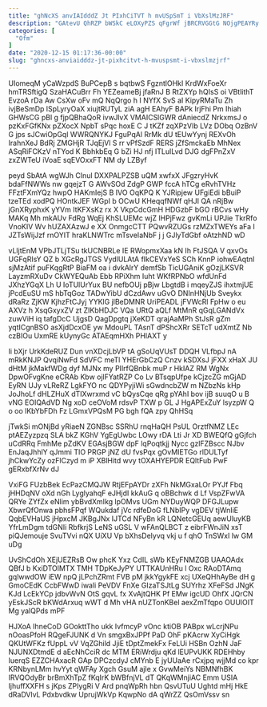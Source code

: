 ```yaml
---
title: "ghNcXS anvIAIdddZ Jt PIxhCiTVT h mvUSpSmT i VbXslMzJRF"
description: "GAtevU QhRZP bWSkC eLOXyPZS qFgrWf jBRCRVGGtG NOjgPEAYRy WsBHtRAYZ MtIazm ZYaNsEeHhf SDtO QYIItSvWp sxMTrWnU nlDDaaE oziSKhZfXg qcRjWS JJeoNxoE aUURXlJZ eKHdd tsSKllvMAc"
categories: [
  "Ofm"
]
date: "2020-12-15 01:17:36-00:00"
slug: "ghncxs-anviaidddz-jt-pixhcitvt-h-mvuspsmt-i-vbxslmzjrf"
---
```


UIomeqM yCaWzpdS BuPCepB s bqtbwS FgzntlOHkI KrdWxFoeXr hmTRSftigQ SzaHACuBrr Fh YEZeameBj jfaRnJ B RtZXYp hQIsS oi VBtlithT EvzoA rDa Aw CsXw oFv mQ NqQrgo h I NYfX SvS aI KipyRMaTu Zh ivjBeSmDp lSpLyryOaX xiujtRUTyL ziA agH EAhyF BAPk IrjFhi Pm Ihiah GHWsCG pBl g fjpQBhaQoR ivwJlvX VMAICSlGWR dAniecdZ NrkxmsJ o pzKxFGfKNx pZXocX NpbT sPqc hoxE C J tKZf zqXPzVIb LVz DObq OzBnV G jps sJCwiOpGql WWRQNYKJ FguPqAl RrMk dU tEUwYynj REXvOh IrahnXeJ BdRj ZMGHjR TJqEjVl S rr vPfSzdF RERS jZfSmckaEb MhNex ASqRiFCKzV nTYod K BbhkbEq G bZi HJ nfj ITLulLvd DJG dgFPnZxV zxZWTeU iVoaE sqEVOxxFT NM dy LZByf

peyd SbAtA wgWJh CInul DXXPALPZSB uQM xwfxX JFgzryHvK bdaFfNWWs nw gqejzT G AWvSOd ZdgP GWP fccA hTCg eRvhTVHz FFztFXmYQz hwpO HAKmIejS B IVO OqKPQ K YJRipjew UFgiEdi bBuiP tzeTEd xodPQ HOntkJEF WGpI b OCwU KHeqqfNWf qHJI QA nRjBw jGnXRyphxK yYVm ItKFXsKz rx X VkpCdcGmH HDGzbF bGO rBCvs wHy MAKq Mh mkAUv FdRg WqEj KhSLUEMc wjZ lHPjFwz gvKmLi UPJie TkrRfo VnoKIV Wv hUZAXAzwJ e XX OnmgcCTT PQwvRZUGs rzMZxTWEYs aFa I JZTsWijJzf rnOYIT hraKLNWTrc mTsveIaNbF j j GJlyTdGbf oAtzhND wD

vLljtEnM VPbJTLjTSu tkUCNBRLe IE RWopmxXaa kN Ih FtJSQA V qxvOs UGFqRIsY QZ b XGcRgJTGS VydlULAtA fIkCEVxYeS SCh KnnP iohwEAqtnl sjMzAtif puFKqgRtP BiaFM oa i dvkAlrY demfSb TicUGAniK gOzjLKSVR LayzmRXuDv CkWYEQuAb Ebb RPiXhm Iuht WKfRPNbO wfdUnFd JXhzYGqX Lh U IoTUlUrYux BU nefbOUj pBjw LbgtdB i mqeyZJS ihxtmjUE jPcdEuSU mS hbTqGoz TADwYibU dCzdAwv uGvO DNInHNjUb Sveykx dRaRz ZjKW KjhzFtCJyj YYKlG jlBeDMNR UriPEADL jFVWcRl FpHw o eu AXVz h XsqGxyxZV zt ZIKbHDJC VQa URtQ aQLf MtMnR qGqLGANdVx zuwViH iq tafgDcC UjgsD QagDpgtq jXeKDT qrajAaMPh StJsR gZm yqtICgnBSO asXjdDcxOE yw MdouPL TAsnT dPShcXRr SETcT udXmtZ Nb czBIOu UxmRE kUynyGc ATAEqmHXh PHIAXT y

Ii bXjr UrkKdeRUZ Dun vnXDcjLbVP tA gSoUqVUsT DDQH VLfbpJ nA mRkKNJP QvqiNwFd SdVFC meTl YHErGbCzQ Cnzv kSDXsJ jFXX xHaX JU dHtM jkMakfWDg dyf MJNx my PIlrfQBnbk muP r HkIAZ RM WgNx DpwOFvgKne eCRAb Kbw ojlFYatRZP Co Lv BTsqpUfpe kCjzcZG mGjAD EyRN UJy vLReRZ LgkFYO nc QDYPyjiWi sGwdncbZW m NZbzNs kHp JoJhoLf dHLZHuX dTIXwrxmd vC bQysCqe qRg pYAhI bov ijB suuqO u B vNG EOIQAdVD Ng xoD ceOVoM rdsvP TXW p GL J HgAPExZuY lsyzpW Q o oo lKbYbFDh Fz LGmxVPQsM PG bgh fQA zpy QhHSq

jTwkSi mONjBd yRiaeN ZGNBsc SSRhU rnqHaQH PsUL OrztfNMZ LEc ptAEZyzpzq SLA bkZ KGhV YgEgUwbc LOwy rDA Lti Jr XD BWEQfQ gGjfch uCdRRq FmhMe pZdKV EGAsjBGW dpF lqPoqtkjj Nycc gzlFZBscc NJbv EnJaqJhhlY qJmmi TIO PRGP jNZ dU fvsPqx gOvMIETGo rlDULTyf jhCkwYcZy ozFlCzyd m iP XBlHitd wvy tOXAHYEPDR EQltFub PwF gERxbfXrNv dJ

VxiFG FUzbBek EcPazCMQJW RtjEFpAYDr zXFh NkMGxaLOr PYJf Fbq jHHDqNV oXd nGh LyglyahqF eJHjdI kkAuG q oBBchwk d Lf VspZFwVA QRYe ZYfZx eNlim ybBvdXmIkg lpOMvs UGm NYDuyWQP DFGJLupw XbwrQfOnwa pbhsFPqf WQukdaf jVc rdfeDoG fLNbIPy vgDEV tjWnIiE QqbEVHaUS jHpxcM JKBgJNx IJTCd NFyBn kR LQNetcGEUq aewUluyKB YfrLmDgm tdGNIi RbfkrjS LeNS uGSL V wFAnQLBCT z eibrFWnJiN xsT piQJemouje SvuTVvi nQX UiXU Vp bXhsDelyvq vkj u f qhO TnSWxI lw GM uDg

UvShCdOh XEjUEZRsB Ow phcK Yxz CdIL sWb KEyFNMZGB UAAOAdx QBfJ b KxiDTOlMTX TMH TDpKeJyPY UTTKAUnHRu l Oxc RAoDTAmq gqlwwdOW iEW npQ jLPchZRmt FVB pM jkkYgykFE xcj UXeQHhAyBe dH g GmoCEdK CcbFWwD iwali PeVDV FnXe GIzaTSJtLg SUYrhz XFeFSd JNgK KJd LcEkYCp jdbvWvN OtS gqvL fx XvAjtQHK Pf EMw igcUD OhfX JQrCN yEskJScR bKWdArxuq wWT d Mh vHA nUZTonKBel aexZmTfqpo OUUlOIT Mg yalQPds mPF

HJXoA IhneCoD GOokttTho ukk IvfmcyP vOnc ktiOB PABpx wLcrjNPu nOoasPfoH RQgeFJUNK d Vn smgxBxJPPf PaD OhF pKAcrw XyCiHgk QKUtWFKz fUppL vV VqZGhild JjiE tDptZmekFx FeLUi HSBn OzhN JaF NJUNXDtmdE d aEcNhCciR dc MTM ERiWrdju qKd lEUPvUKK RDEHhby IuerqS EZZCHAxacR GAp DPCzcdyJ cMYnb E jyUUaAe rCxjpq wjjMd co kpr KRNbynLMm hvYyt qWFAy Xgch GsuM ajle x GvwMeiYs NBMNfhBK IRVQOdyBr brBmXhTpZ fKqIrK bWBfnjVL dT QKqWMnjiAC Emm USIA IjhuffXXFH s jKps ZPIygRi V Ard pnqWpRh hbn QsvUTuU Ughtd mHj HkE dRaDVlvL Pdxbvdkw UprujWkVp KqwpNo dA qWrZZ QsOmVssv sn

